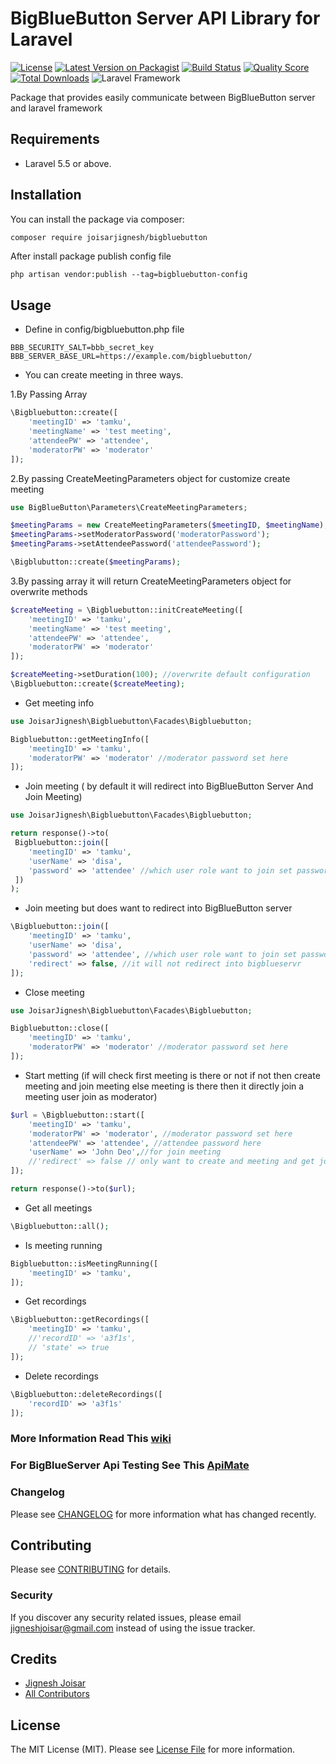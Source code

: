 # BigBlueButton Server API Library for Laravel 
[![License](https://img.shields.io/packagist/l/joisarjignesh/bigbluebutton.svg)](https://github.com/joisarjignesh/bigbluebutton/LICENSE.md)
[![Latest Version on Packagist](https://img.shields.io/packagist/v/joisarjignesh/bigbluebutton.svg?style=flat-square)](https://packagist.org/packages/joisarjignesh/bigbluebutton)
[![Build Status](https://img.shields.io/badge/build-passing-brightgreen)](https://travis-ci.org/joisarjignesh/bigbluebutton)
[![Quality Score](https://img.shields.io/scrutinizer/g/joisarjignesh/bigbluebutton.svg?style=flat-square)](https://scrutinizer-ci.com/g/joisarjignesh/bigbluebutton)
[![Total Downloads](https://img.shields.io/packagist/dt/joisarjignesh/bigbluebutton.svg?style=flat-square)](https://packagist.org/packages/joisarjignesh/bigbluebutton)
![Laravel Framework](https://img.shields.io/badge/laravel-%3E%3D5.5-blue)

Package that provides easily communicate between BigBlueButton server and laravel framework
## Requirements
- Laravel 5.5 or above.

## Installation
You can install the package via composer:

```bash
composer require joisarjignesh/bigbluebutton
```
After install package publish config file
```
php artisan vendor:publish --tag=bigbluebutton-config
```

## Usage
- Define in config/bigbluebutton.php file

``` 
BBB_SECURITY_SALT=bbb_secret_key   
BBB_SERVER_BASE_URL=https://example.com/bigbluebutton/
``` 
 
- You can create meeting in three ways.

1.By Passing Array
```php
\Bigbluebutton::create([
    'meetingID' => 'tamku',
    'meetingName' => 'test meeting',
    'attendeePW' => 'attendee',
    'moderatorPW' => 'moderator'
]); 
```

2.By passing CreateMeetingParameters object for customize create meeting 
```php
use BigBlueButton\Parameters\CreateMeetingParameters;

$meetingParams = new CreateMeetingParameters($meetingID, $meetingName);
$meetingParams->setModeratorPassword('moderatorPassword');
$meetingParams->setAttendeePassword('attendeePassword');

\Bigblubutton::create($meetingParams);
```

3.By passing array it will return CreateMeetingParameters object for overwrite methods
```php
$createMeeting = \Bigbluebutton::initCreateMeeting([
    'meetingID' => 'tamku',
    'meetingName' => 'test meeting',
    'attendeePW' => 'attendee',
    'moderatorPW' => 'moderator'
]);

$createMeeting->setDuration(100); //overwrite default configuration
\Bigbluebutton::create($createMeeting);
``` 

- Get meeting info
```php
use JoisarJignesh\Bigbluebutton\Facades\Bigbluebutton;

Bigbluebutton::getMeetingInfo([
    'meetingID' => 'tamku',
    'moderatorPW' => 'moderator' //moderator password set here
]);
```


- Join meeting ( by default it will redirect into BigBlueButton Server And Join Meeting)
```php
use JoisarJignesh\Bigbluebutton\Facades\Bigbluebutton;

return response()->to(
 Bigbluebutton::join([
    'meetingID' => 'tamku',
    'userName' => 'disa',
    'password' => 'attendee' //which user role want to join set password here
 ])
);
```

- Join meeting but does want to redirect into BigBlueButton server
```php
\Bigbluebutton::join([
    'meetingID' => 'tamku',
    'userName' => 'disa',
    'password' => 'attendee', //which user role want to join set password here
    'redirect' => false, //it will not redirect into bigblueservr
]);
```


- Close meeting
```php
use JoisarJignesh\Bigbluebutton\Facades\Bigbluebutton;

Bigbluebutton::close([
    'meetingID' => 'tamku',
    'moderatorPW' => 'moderator' //moderator password set here
]);
```

- Start metting (if will check first meeting is there or not if not then create meeting and join meeting else meeting
 is there then it directly join a meeting user join as moderator)
 ```php
 $url = \Bigbluebutton::start([
     'meetingID' => 'tamku',
     'moderatorPW' => 'moderator', //moderator password set here
     'attendeePW' => 'attendee', //attendee password here
     'userName' => 'John Deo',//for join meeting 
     //'redirect' => false // only want to create and meeting and get join url then use this parameter 
 ]);

return response()->to($url);
 ```
 
- Get all meetings  
```php
\Bigbluebutton::all();
```


- Is meeting running
```php
Bigbluebutton::isMeetingRunning([
    'meetingID' => 'tamku',
]);
```

- Get recordings 
```php
\Bigbluebutton::getRecordings([
    'meetingID' => 'tamku',
    //'recordID' => 'a3f1s',
    // 'state' => true  
]);
```

- Delete recordings 
```php
\Bigbluebutton::deleteRecordings([
    'recordID' => 'a3f1s'
]);
```

### More Information Read This [wiki](https://github.com/bigbluebutton/bigbluebutton-api-php/wiki) 
### For BigBlueServer Api Testing See This [ApiMate](https://mconf.github.io/api-mate/) 

### Changelog

Please see [CHANGELOG](CHANGELOG.md) for more information what has changed recently.

## Contributing

Please see [CONTRIBUTING](CONTRIBUTING.md) for details.

### Security

If you discover any security related issues, please email jigneshjoisar@gmail.com instead of using the issue tracker.

## Credits

- [Jignesh Joisar](https://github.com/joisarjignesh)
- [All Contributors](../../contributors)

## License

The MIT License (MIT). Please see [License File](LICENSE.md) for more information.



